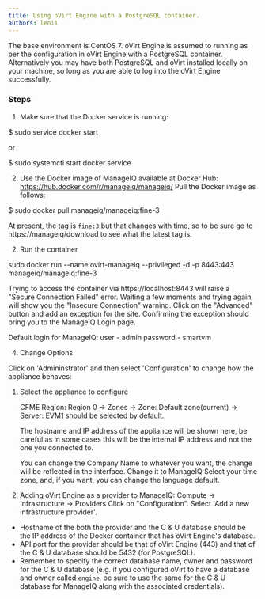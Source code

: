 ```yaml
---
title: Using oVirt Engine with a PostgreSQL container.
authors: leni1
---
```

The base environment is CentOS 7. 
oVirt Engine is assumed to running as per the configuration in oVirt Engine with a PostgreSQL container. 
Alternatively you may have both PostgreSQL and oVirt installed locally on your machine, so long as you are able
to log into the oVirt Engine successfully. 

### Steps
1. Make sure that the Docker service is running:

$ sudo service docker start

or

$ sudo systemctl start docker.service

2. Use the Docker image of ManageIQ available at Docker Hub: https://hub.docker.com/r/manageiq/manageiq/
Pull the Docker image as follows: 

$ sudo docker pull manageiq/manageiq:fine-3
  
At present, the tag is `fine:3` but that changes with time, so to be sure go to https://manageiq/download to see what the latest tag is.

2. Run the container

sudo docker run --name ovirt-manageiq --privileged -d -p 8443:443 manageiq/manageiq:fine-3

Trying to access the container via https://localhost:8443 will raise a "Secure Connection Failed" error. 
Waiting a few moments and trying again, will show you the "Insecure Connection" warning. Click on the "Advanced" button and 
add an exception for the site. Confirming the exception should bring you to the ManageIQ Login page. 

Default login for ManageIQ: 
user - admin
password - smartvm

4. Change Options

Click on 'Admininstrator' and then select 'Configuration' to change how the appliance behaves:
1. Select the appliance to configure

    CFME Region: Region 0 → Zones → Zone: Default zone(current) → Server: EVM[1](current) should be selected by default.

    The hostname and IP address of the appliance will be shown here, be careful as in some cases this will be the internal IP address and not the one you connected to.

    You can change the Company Name to whatever you want, the change will be reflected in the interface. 
    Change it to ManageIQ
    Select your time zone, and, if you want, you can change the language default.

2. Adding oVirt Engine as a provider to ManageIQ:
Compute -> Infrastructure -> Providers
Click on "Configuration". Select 'Add a new infrastructure provider'.
- Hostname of the both the provider and the C & U database should be the IP address of the 
  Docker container that has oVirt Engine's database.
- API port for the provider should be that of oVirt Engine (443) and that of the C & U database should be 
  5432 (for PostgreSQL).
- Remember to specify the correct database name, owner and password for the C & U database 
  (e.g. if you configured oVirt to have a database and owner called `engine`, be sure to use the same for the 
  C & U database for ManageIQ along with the associated credentials).
